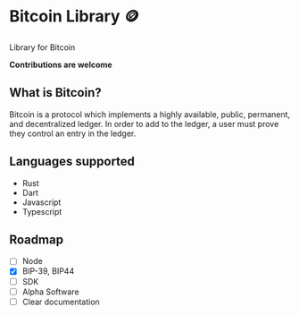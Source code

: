 # Bitcoin Library 🪙

Library for Bitcoin

**Contributions are welcome**


## What is Bitcoin?

Bitcoin is a protocol which implements a highly available, public, permanent, and decentralized ledger. In order to add to the ledger, a user must prove they control an entry in the ledger. 

## Languages supported

- Rust
- Dart
- Javascript
- Typescript


## Roadmap

- [ ] Node
- [x] BIP-39, BIP44
- [ ] SDK
- [ ] Alpha Software
- [ ] Clear documentation
